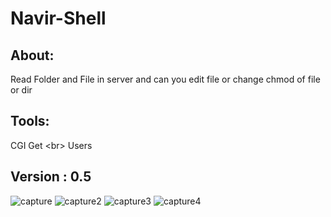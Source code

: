 # Navir-Shell
## About:
Read Folder and File in server and can you edit file or change chmod of file or dir

## Tools:
CGI
Get <br\> Users 

## Version : 0.5

![capture](https://user-images.githubusercontent.com/46041727/53378346-2093c980-391a-11e9-9481-d14d4b407e44.PNG)
![capture2](https://user-images.githubusercontent.com/46041727/53378354-27bad780-391a-11e9-8d51-eb37e30286b6.PNG)
![capture3](https://user-images.githubusercontent.com/46041727/53378360-2b4e5e80-391a-11e9-82fb-d3faf411950c.PNG)
![capture4](https://user-images.githubusercontent.com/46041727/53378385-35705d00-391a-11e9-8a46-6d4d3bcf6cb8.PNG)
